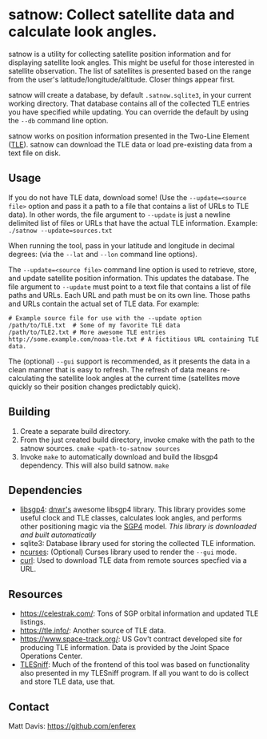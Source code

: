 satnow: Collect satellite data and calculate look angles.
==========================================================

satnow is a utility for collecting satellite position information and for
displaying satellite look angles.  This might be useful for those interested in
satellite observation.  The list of satellites is presented based on the
range from the user's latitude/longitude/altitude.  Closer things appear first.

satnow will create a database, by default `.satnow.sqlite3`, in your current
working directory. That database contains all of the collected TLE entries you
have specified while updating. You can override the default by using the `--db`
command line option.

satnow works on position information presented in the Two-Line Element
([TLE](https://en.wikipedia.org/wiki/Two-line_element_set)). satnow can
download the TLE data or load pre-existing data from a text file on disk.

Usage
-----
If you do not have TLE data, download some! (Use the `--update=<source file>`
option and pass it a path to a file that contains a list of URLs to TLE data).
In other words, the file argument to `--update` is just a newline delimited
list of files or URLs that have the actual TLE information.
Example: `./satnow --update=sources.txt`

When running the tool, pass in your latitude and longitude in decimal degrees:
(via the `--lat` and `--lon` command line options).

The `--update=<source file>` command line option is used to retrieve, store, and
update satellite position information.  This updates the database. The file
argument to `--update` must point to a text file that contains a list of file
paths and URLs. Each URL and path must be on its own line. Those paths and URLs
contain
the actual set of TLE data.  For example:
```
# Example source file for use with the --update option
/path/to/TLE.txt  # Some of my favorite TLE data
/path/to/TLE2.txt # More awesome TLE entries
http://some.example.com/noaa-tle.txt # A fictitious URL containing TLE data.
```
The (optional) `--gui` support is recommended, as it presents the data in a
clean manner that is easy to refresh.  The refresh of data means re-calculating
the satellite look angles at the current time (satellites move quickly so their
position changes predictably quick).

Building
--------
1. Create a separate build directory.
1. From the just created build directory, invoke cmake with the path to the
 satnow sources. `cmake <path-to-satnow sources`
1. Invoke `make` to automatically download and build the libsgp4 dependency.
This will also build satnow.  `make`

Dependencies
------------
* [libsgp4](https://github.com/dnwrnr/sgp4): [dnwr's](https://github.com/dnwrnr) awesome libsgp4 library.
This library provides some useful clock and TLE classes,  calculates look
angles, and performs other positioning magic via the
[SGP4](https://en.wikipedia.org/wiki/Simplified_perturbations_models) model.
*This library is downloaded and built automatically*
* sqlite3: Database library used for storing the collected TLE information.
* [ncurses](https://www.gnu.org/software/ncurses/): (Optional) Curses library
used to render the `--gui` mode.
* [curl](https://curl.haxx.se/libcurl/): Used to download TLE data from remote
sources specfied via a URL.

Resources
---------
* https://celestrak.com/: Tons of SGP orbital information and updated TLE
listings.
* https://tle.info/: Another source of TLE data.
* https://www.space-track.org/:
US Gov't contract developed site for producing TLE information.  Data is
provided by the Joint Space Operations Center.
* [TLESniff](https://github.com/enferex/TLESniff):  Much of the frontend of this
tool was based on functionality also presented in my TLESniff program.  If all
you want to do is collect and store TLE data, use that.

Contact
-------
Matt Davis: https://github.com/enferex
